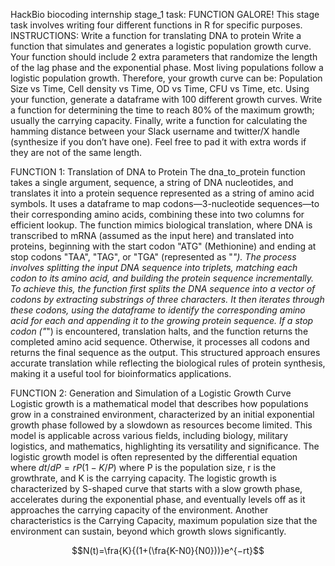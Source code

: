 HackBio biocoding internship stage_1 task: FUNCTION GALORE!
This stage task involves writing four different functions in R for specific purposes. 
INSTRUCTIONS:
Write a function for translating DNA to protein
Write a function that simulates and generates a logistic population growth curve. Your function should include 2 extra parameters that randomize the length of the lag phase and the exponential phase.  Most living populations follow a logistic population growth. Therefore, your growth curve can be: Population Size vs Time, Cell density vs Time, OD vs Time, CFU vs Time, etc.
Using your function, generate a dataframe with 100 different growth curves.
Write a function for determining the time to reach 80% of the maximum growth; usually the carrying capacity.
Finally, write a function for calculating the hamming distance between your Slack username and twitter/X handle (synthesize if you don’t have one). Feel free to pad it with extra words if they are not of the same length.

FUNCTION 1: Translation of DNA to Protein
The dna_to_protein function takes a single argument, sequence, a string of DNA nucleotides, and translates it into a protein sequence represented as a string of amino acid symbols. It uses a dataframe to map codons—3-nucleotide sequences—to their corresponding amino acids, combining these into two columns for efficient lookup. The function mimics biological translation, where DNA is transcribed to mRNA (assumed as the input here) and translated into proteins, beginning with the start codon "ATG" (Methionine) and ending at stop codons "TAA", "TAG", or "TGA" (represented as "*"). The process involves splitting the input DNA sequence into triplets, matching each codon to its amino acid, and building the protein sequence incrementally.
To achieve this, the function first splits the DNA sequence into a vector of codons by extracting substrings of three characters. It then iterates through these codons, using the dataframe to identify the corresponding amino acid for each and appending it to the growing protein sequence. If a stop codon ("*") is encountered, translation halts, and the function returns the completed amino acid sequence. Otherwise, it processes all codons and returns the final sequence as the output. This structured approach ensures accurate translation while reflecting the biological rules of protein synthesis, making it a useful tool for bioinformatics applications.

FUNCTION 2: Generation and Simulation of a Logistic Growth Curve
Logistic growth is a mathematical model that describes how populations grow in a constrained environment, characterized by an initial exponential growth phase followed by a slowdown as resources become limited. This model is applicable across various fields, including biology, military logistics, and mathematics, highlighting its versatility and significance. The logistic growth model is often represented by the differential equation  where  $dt/dP=rP(1−K/P)$  where P is the population size, r is the growthrate, and K is the carrying capacity. The logistic growth is characterized by S-shaped curve that starts with a slow growth phase, accelerates during the exponential phase, and eventually levels off as it approaches the carrying capacity of the environment. Another characteristics is the Carrying Capacity, maximum population size that the environment can sustain, beyond which growth slows significantly.

$$N(t)=\fra{K}{(1+(\fra{K-N0}{N0}))}e^{−rt}$$



 

